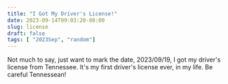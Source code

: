 ```yaml
---
title: "I Got My Driver's License!"
date: 2023-09-14T09:03:20-08:00
slug: license
draft: false
tags: [ "2023Sep", "random"]
---
```


Not much to say, just want to mark the date, 2023/09/19, I got my driver's license from Tennessee. It's my first driver's license ever, in my life. Be careful Tennessean!